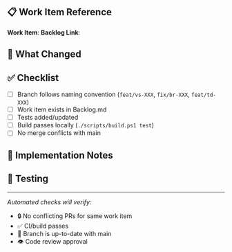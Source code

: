 ## 📋 Work Item Reference
<!-- For VS/BR/TD items, use branch naming: feat/vs-XXX-description -->
**Work Item**: <!-- e.g., VS_003, BR_002, TD_009 -->
**Backlog Link**: <!-- Link to item in Docs/01-Active/Backlog.md -->

## 📝 What Changed
<!-- Brief summary of implementation -->

## ✅ Checklist
<!-- Check all that apply -->
- [ ] Branch follows naming convention (`feat/vs-XXX`, `fix/br-XXX`, `feat/td-XXX`)
- [ ] Work item exists in Backlog.md
- [ ] Tests added/updated
- [ ] Build passes locally (`./scripts/build.ps1 test`)
- [ ] No merge conflicts with main

## 🎯 Implementation Notes
<!-- Any decisions, trade-offs, or important context -->

## 🧪 Testing
<!-- How to verify this works -->

---
*Automated checks will verify:*
- 🔒 No conflicting PRs for same work item
- ✅ CI/build passes
- 🔄 Branch is up-to-date with main
- 👁️ Code review approval
